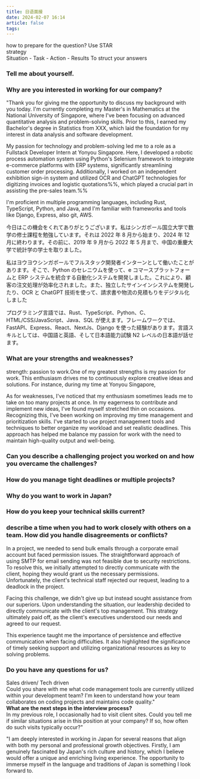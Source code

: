 ```yaml
---
title: 日语面接
date: 2024-02-07 16:14
article: false
tags: 
---
```


how to prepare for the question? Use STAR  
strategy  
Situation - Task - Action - Results To struct your answers

### Tell me about yourself.

### Why are you interested in working for our company?
"Thank you for giving me the opportunity to discuss my background with you today. I'm currently completing my Master's in Mathematics at the National University of Singapore, where I've been focusing on advanced quantitative analysis and problem-solving skills. Prior to this, I earned my Bachelor's degree in Statistics from XXX, which laid the foundation for my interest in data analysis and software development.

My passion for technology and problem-solving led me to a role as a Fullstack Developer Intern at Yonyou Singapore. Here, I developed a robotic process automation system using Python's Selenium framework to integrate e-commerce platforms with ERP systems, significantly streamlining customer order processing. Additionally, I worked on an independent exhibition sign-in system and utilized OCR and ChatGPT technologies for digitizing invoices and logistic quotations%%, which played a crucial part in assisting the pre-sales team.%%

I'm proficient in multiple programming languages, including Rust, TypeScript, Python, and Java, and I'm familiar with frameworks and tools like Django, Express, also git, AWS. 

今日はこの機会をくれてありがとうございます。私はシンガポール国立大学で数学の修士課程を勉強しています。それは 2022 年 8 月から始まり、2024 年 12 月に終わります。その前に、2019 年 9 月から 2022 年 5 月まで、中国の重慶大学で統計学の学士を取りました。

私はヨウヨウシンガポールでフルスタック開発者インターンとして働いたことがあります。そこで、Python のセレニウムを使って、e コマースプラットフォームと ERP システムを統合する自動化システムを開発しました。これにより、顧客の注文処理が効率化されました。また、独立したサインインシステムを開発したり、OCR と ChatGPT 技術を使って、請求書や物流の見積もりをデジタル化しました

プログラミング言語では、Rust、TypeScript、Python、C、HTML/CSS/JavaScript、Java、SQL が使えます。フレームワークでは、FastAPI、Express、React、NextJs、Django を使った経験があります。言語スキルとしては、中国語と英語、そして日本語能力試験 N2 レベルの日本語が話せます。

### What are your strengths and weaknesses?
strength: passion to work.One of my greatest strengths is my passion for work. This enthusiasm drives me to continuously explore creative ideas and solutions. For instance, during my time at Yonyou Singapore,

As for weaknesses, I've noticed that my enthusiasm sometimes leads me to take on too many projects at once. In my eagerness to contribute and implement new ideas, I've found myself stretched thin on occasions. Recognizing this, I've been working on improving my time management and prioritization skills. I've started to use project management tools and techniques to better organize my workload and set realistic deadlines. This approach has helped me balance my passion for work with the need to maintain high-quality output and well-being.

### Can you describe a challenging project you worked on and how you overcame the challenges?

### How do you manage tight deadlines or multiple projects?

### Why do you want to work in Japan?

### How do you keep your technical skills current?

### describe a time when you had to work closely with others on a team. How did you handle disagreements or conflicts?
In a project, we needed to send bulk emails through a corporate email account but faced permission issues. The straightforward approach of using SMTP for email sending was not feasible due to security restrictions. To resolve this, we initially attempted to directly communicate with the client, hoping they would grant us the necessary permissions. Unfortunately, the client's technical staff rejected our request, leading to a deadlock in the project.

Facing this challenge, we didn't give up but instead sought assistance from our superiors. Upon understanding the situation, our leadership decided to directly communicate with the client's top management. This strategy ultimately paid off, as the client's executives understood our needs and agreed to our request.

This experience taught me the importance of persistence and effective communication when facing difficulties. It also highlighted the significance of timely seeking support and utilizing organizational resources as key to solving problems.

### Do you have any questions for us?
Sales driven/ Tech driven  
Could you share with me what code management tools are currently utilized within your development team? I'm keen to understand how your team collaborates on coding projects and maintains code quality."  
**What are the next steps in the interview process?**  
In my previous role, I occasionally had to visit client sites. Could you tell me if similar situations arise in this position at your company? If so, how often do such visits typically occur?"

"I am deeply interested in working in Japan for several reasons that align with both my personal and professional growth objectives. Firstly, I am genuinely fascinated by Japan's rich culture and history, which I believe would offer a unique and enriching living experience. The opportunity to immerse myself in the language and traditions of Japan is something I look forward to.